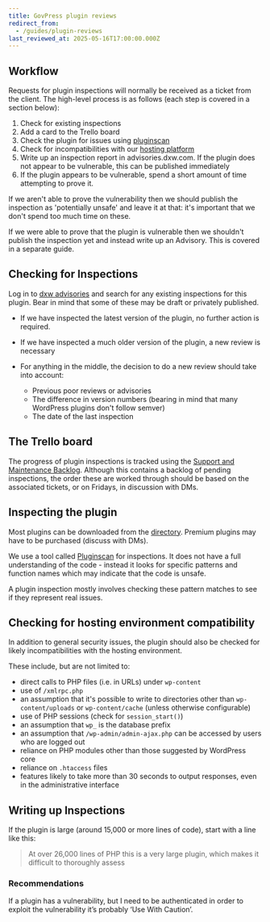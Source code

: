```yaml
---
title: GovPress plugin reviews
redirect_from:
  - /guides/plugin-reviews
last_reviewed_at: 2025-05-16T17:00:00.000Z
---
```

## Workflow

Requests for plugin inspections will normally be received as a ticket from the
client. The high-level process is as follows (each step is covered in a section
below):

1. Check for existing inspections
2. Add a card to the Trello board
3. Check the plugin for issues using
   [pluginscan](https://github.com/dxw/pluginscan)
4. Check for incompatibilities with our [hosting platform](https://github.com/dxw/govpress-technical-docs/blob/main/software-development/add-a-new-plugin.md)
5. Write up an inspection report in advisories.dxw.com. If the plugin does not
   appear to be vulnerable, this can be published immediately
6. If the plugin appears to be vulnerable, spend a short amount of time
   attempting to prove it.

If we aren't able to prove the vulnerability then we should publish the
inspection as 'potentially unsafe' and leave it at that: it's important that we
don't spend too much time on these.

If we were able to prove that the plugin is vulnerable then we shouldn't publish
the inspection yet and instead write up an Advisory. This is covered in a
separate guide.

## Checking for Inspections

Log in to [dxw advisories](https://advisories.dxw.com/) and search for any
existing inspections for this plugin. Bear in mind that some of these may be
draft or privately published.

* If we have inspected the latest version of the plugin, no further action is
  required.
* If we have inspected a much older version of the plugin, a new review is
  necessary
* For anything in the middle, the decision to do a new review should take into
  account:

  * Previous poor reviews or advisories
  * The difference in version numbers (bearing in mind that many WordPress
    plugins don't follow semver)
  * The date of the last inspection

## The Trello board

The progress of plugin inspections is tracked using the
[Support and Maintenance Backlog](https://trello.com/b/pF46aRdl/govpress-support-and-maintenance-backlog).
Although this contains a backlog of pending inspections, the order these are
worked through should be based on the associated tickets, or on Fridays, in
discussion with DMs.

## Inspecting the plugin

Most plugins can be downloaded from the
[directory](https://en-gb.wordpress.org/plugins/). Premium plugins may have to
be purchased (discuss with DMs).

We use a tool called [Pluginscan](https://github.com/dxw/pluginscan) for
inspections. It does not have a full understanding of the code - instead it
looks for specific patterns and function names which may indicate that the code
is unsafe.

A plugin inspection mostly involves checking these pattern matches to see if
they represent real issues.

## Checking for hosting environment compatibility

In addition to general security issues, the plugin should also be checked for
likely incompatibilities with the hosting environment.

These include, but are not limited to:

* direct calls to PHP files (i.e. in URLs) under `wp-content`
* use of `/xmlrpc.php`
* an assumption that it's possible to write to directories other than
  `wp-content/uploads` or `wp-content/cache` (unless otherwise configurable)
* use of PHP sessions (check for `session_start()`)
* an assumption that `wp_` is the database prefix
* an assumption that `/wp-admin/admin-ajax.php` can be accessed by users who
  are logged out
* reliance on PHP modules other than those suggested by WordPress core
* reliance on `.htaccess` files
* features likely to take more than 30 seconds to output responses, even
  in the administrative interface

## Writing up Inspections

If the plugin is large (around 15,000 or more lines of code), start with a line
like this:

> At over 26,000 lines of PHP this is a very large plugin, which makes it
> difficult to thoroughly assess

### Recommendations

If a plugin has a vulnerability, but I need to be authenticated in order to
exploit the vulnerability it’s probably ‘Use With Caution’.
